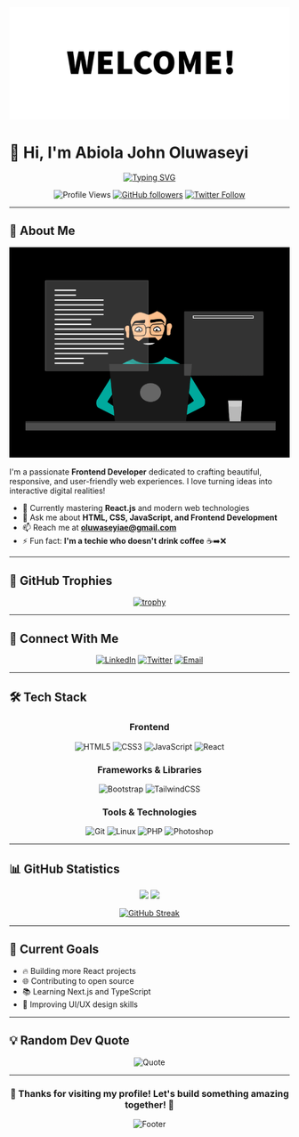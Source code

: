 <div align="center">
  <img src="banner.gif" alt="Header" />
</div>

# 👋 Hi, I'm Abiola John Oluwaseyi

<div align="center">
  
  [![Typing SVG](https://readme-typing-svg.demolab.com?font=Fira+Code&weight=600&size=22&pause=1000&color=6366F1&center=true&vCenter=true&width=600&lines=Frontend+Developer+%F0%9F%9A%80;Crafting+Beautiful+Web+Experiences+%E2%9C%A8;Always+Learning+%26+Growing+%F0%9F%8C%B1)](https://git.io/typing-svg)
  
</div>

<div align="center">
  
  ![Profile Views](https://komarev.com/ghpvc/?username=oluwaseyipd&label=Profile%20views&color=6366F1&style=for-the-badge)
  [![GitHub followers](https://img.shields.io/github/followers/oluwaseyipd?style=for-the-badge&color=6366F1)](https://github.com/oluwaseyipd)
  [![Twitter Follow](https://img.shields.io/twitter/follow/oluwaseyipd?style=for-the-badge&color=1DA1F2)](https://twitter.com/oluwaseyipd)
  
</div>

---

## 🚀 About Me

<div align="center">
  <img src="coding.gif" alt="Header" />
</div>

I'm a passionate **Frontend Developer** dedicated to crafting beautiful, responsive, and user-friendly web experiences. I love turning ideas into interactive digital realities!

- 🌱 Currently mastering **React.js** and modern web technologies
- 💬 Ask me about **HTML, CSS, JavaScript, and Frontend Development**
- 📫 Reach me at **oluwaseyiae@gmail.com**
- ⚡ Fun fact: **I'm a techie who doesn't drink coffee** ☕➡️❌

---

## 🌟 GitHub Trophies

<div align="center">
  
  [![trophy](https://github-profile-trophy.vercel.app/?username=oluwaseyipd&theme=discord&no-frame=true&row=1&column=6)](https://github.com/ryo-ma/github-profile-trophy)
  
</div>

---

## 🤝 Connect With Me

<div align="center">
  
  [![LinkedIn](https://img.shields.io/badge/LinkedIn-0077B5?style=for-the-badge&logo=linkedin&logoColor=white)](https://linkedin.com/in/abiola-john-oluwaseyi)
  [![Twitter](https://img.shields.io/badge/Twitter-1DA1F2?style=for-the-badge&logo=twitter&logoColor=white)](https://twitter.com/oluwaseyipd)
  [![Email](https://img.shields.io/badge/Email-D14836?style=for-the-badge&logo=gmail&logoColor=white)](mailto:oluwaseyipd@gmail.com)
  
</div>

---

## 🛠️ Tech Stack

<div align="center">

### Frontend
![HTML5](https://img.shields.io/badge/HTML5-E34F26?style=for-the-badge&logo=html5&logoColor=white)
![CSS3](https://img.shields.io/badge/CSS3-1572B6?style=for-the-badge&logo=css3&logoColor=white)
![JavaScript](https://img.shields.io/badge/JavaScript-F7DF1E?style=for-the-badge&logo=javascript&logoColor=black)
![React](https://img.shields.io/badge/React-61DAFB?style=for-the-badge&logo=react&logoColor=black)

### Frameworks & Libraries
![Bootstrap](https://img.shields.io/badge/Bootstrap-7952B3?style=for-the-badge&logo=bootstrap&logoColor=white)
![TailwindCSS](https://img.shields.io/badge/Tailwind_CSS-38B2AC?style=for-the-badge&logo=tailwind-css&logoColor=white)

### Tools & Technologies
![Git](https://img.shields.io/badge/Git-F05032?style=for-the-badge&logo=git&logoColor=white)
![Linux](https://img.shields.io/badge/Linux-FCC624?style=for-the-badge&logo=linux&logoColor=black)
![PHP](https://img.shields.io/badge/PHP-777BB4?style=for-the-badge&logo=php&logoColor=white)
![Photoshop](https://img.shields.io/badge/Adobe_Photoshop-31A8FF?style=for-the-badge&logo=adobe-photoshop&logoColor=white)

</div>

---

## 📊 GitHub Statistics

<div align="center">
  
  <img height="180em" src="https://github-readme-stats.vercel.app/api?username=oluwaseyipd&show_icons=true&theme=tokyonight&include_all_commits=true&count_private=true"/>
  <img height="180em" src="https://github-readme-stats.vercel.app/api/top-langs/?username=oluwaseyipd&layout=compact&langs_count=8&theme=tokyonight"/>
  
</div>

<div align="center">
  
  [![GitHub Streak](https://github-readme-streak-stats.herokuapp.com/?user=oluwaseyipd&theme=tokyonight)](https://git.io/streak-stats)
  
</div>

---

## 🎯 Current Goals

- 🔥 Building more React projects
- 🌐 Contributing to open source
- 📚 Learning Next.js and TypeScript
- 🎨 Improving UI/UX design skills

---

## 💡 Random Dev Quote

<div align="center">
  
  ![Quote](https://quotes-github-readme.vercel.app/api?type=horizontal&theme=tokyonight)
  
</div>

---

<div align="center">
  
  ### 🌟 Thanks for visiting my profile! Let's build something amazing together! 🌟
  
  ![Footer](https://capsule-render.vercel.app/api?type=waving&color=6366F1&height=120&section=footer)
  
</div>
